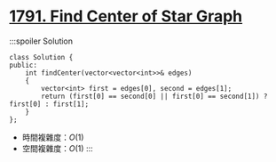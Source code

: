 # [1791\. Find Center of Star Graph](https://leetcode.com/problems/find-center-of-star-graph/)

:::spoiler Solution
```cpp=
class Solution {
public:
    int findCenter(vector<vector<int>>& edges)
    {
        vector<int> first = edges[0], second = edges[1];
        return (first[0] == second[0] || first[0] == second[1]) ? first[0] : first[1];
    }
};
```
- 時間複雜度：$O(1)$
- 空間複雜度：$O(1)$
:::
